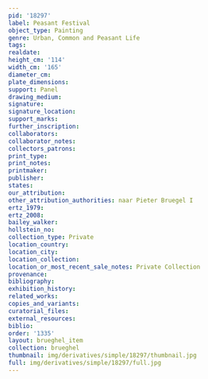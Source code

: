 ```yaml
---
pid: '18297'
label: Peasant Festival
object_type: Painting
genre: Urban, Common and Peasant Life
tags: 
realdate: 
height_cm: '114'
width_cm: '165'
diameter_cm: 
plate_dimensions: 
support: Panel
drawing_medium: 
signature: 
signature_location: 
support_marks: 
further_inscription: 
collaborators: 
collaborator_notes: 
collectors_patrons: 
print_type: 
print_notes: 
printmaker: 
publisher: 
states: 
our_attribution: 
other_attribution_authorities: naar Pieter Bruegel I
ertz_1979: 
ertz_2008: 
bailey_walker: 
hollstein_no: 
collection_type: Private
location_country: 
location_city: 
location_collection: 
location_or_most_recent_sale_notes: Private Collection
provenance: 
bibliography: 
exhibition_history: 
related_works: 
copies_and_variants: 
curatorial_files: 
external_resources: 
biblio: 
order: '1335'
layout: brueghel_item
collection: brueghel
thumbnail: img/derivatives/simple/18297/thumbnail.jpg
full: img/derivatives/simple/18297/full.jpg
---
```


